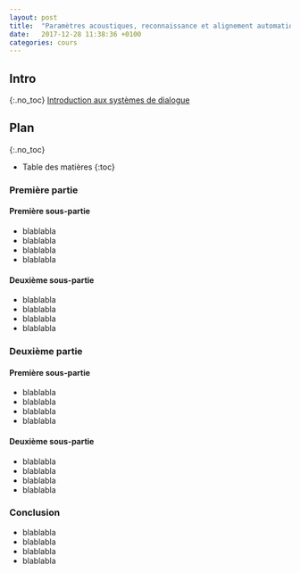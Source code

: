 ```yaml
---
layout: post
title:  "Paramètres acoustiques, reconnaissance et alignement automatiques - Cours 1"
date:   2017-12-28 11:38:36 +0100
categories: cours
---
```


## Intro
{:.no_toc}
[Introduction aux systèmes de dialogue](https://sophierosset.github.io/docs/eidi-dhm.pdf)

## Plan
{:.no_toc}
* Table des matières
{:toc}

### Première partie
#### Première sous-partie

- blablabla
- blablabla
- blablabla
- blablabla

#### Deuxième sous-partie

- blablabla
- blablabla
- blablabla
- blablabla


### Deuxième partie
#### Première sous-partie

- blablabla
- blablabla
- blablabla
- blablabla

#### Deuxième sous-partie

- blablabla
- blablabla
- blablabla
- blablabla

### Conclusion

- blablabla
- blablabla
- blablabla
- blablabla

